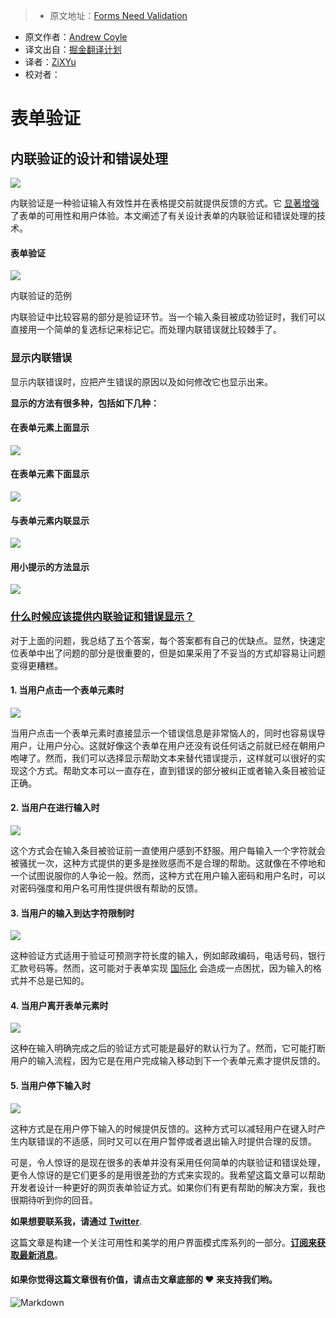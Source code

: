 > * 原文地址：[Forms Need Validation](https://uxdesign.cc/forms-need-validation-2ecbccbacea1#.qeqexxaek)
* 原文作者：[Andrew Coyle](https://uxdesign.cc/@CoyleAndrew?source=post_header_lockup)
* 译文出自：[掘金翻译计划](https://github.com/xitu/gold-miner)
* 译者：[ZiXYu](https://github.com/ZiXYu)
* 校对者：

# 表单验证 #

## 内联验证的设计和错误处理 ##

<img class="progressiveMedia-noscript js-progressiveMedia-inner" src="https://cdn-images-1.medium.com/max/2000/1*Q2ZvXIuTtJePjjAZWdSbmg.jpeg">

内联验证是一种验证输入有效性并在表格提交前就提供反馈的方式。它 [显著增强](http://alistapart.com/article/inline-validation-in-web-forms) 了表单的可用性和用户体验。本文阐述了有关设计表单的内联验证和错误处理的技术。

#### 表单验证 ####

<img class="progressiveMedia-noscript js-progressiveMedia-inner" src="https://cdn-images-1.medium.com/max/800/1*GkbL2-v4ZnPCkjX_qENIpg.jpeg">

内联验证的范例

内联验证中比较容易的部分是验证环节。当一个输入条目被成功验证时，我们可以直接用一个简单的复选标记来标记它。而处理内联错误就比较棘手了。

### 显示内联错误 ###

显示内联错误时，应把产生错误的原因以及如何修改它也显示出来。

**显示的方法有很多种，包括如下几种：**

#### 在表单元素上面显示 ####

<img class="progressiveMedia-noscript js-progressiveMedia-inner" src="https://cdn-images-1.medium.com/max/800/1*cdCTiOz5VWoYwEbuoIBPtg.jpeg">


#### 在表单元素下面显示 ####

<img class="progressiveMedia-noscript js-progressiveMedia-inner" src="https://cdn-images-1.medium.com/max/800/1*2iy-a2-Lz6Xtzr51hpE2Dw.jpeg">


#### 与表单元素内联显示 ####

<img class="progressiveMedia-noscript js-progressiveMedia-inner" src="https://cdn-images-1.medium.com/max/1000/1*BgIZUKTBA6rZ1-smzNrs_w.jpeg">


#### 用小提示的方法显示 ####

<img class="progressiveMedia-noscript js-progressiveMedia-inner" src="https://cdn-images-1.medium.com/max/800/1*jBz0FJcN4v_xDGRgVBmntA.jpeg">


### [什么时候应该提供内联验证和错误显示？](http://ux.stackexchange.com/questions/74531/form-validation-when-should-error-messages-be-triggered) ###

对于上面的问题，我总结了五个答案，每个答案都有自己的优缺点。显然，快速定位表单中出了问题的部分是很重要的，但是如果采用了不妥当的方式却容易让问题变得更糟糕。

#### 1. 当用户点击一个表单元素时 ####

<img class="progressiveMedia-noscript js-progressiveMedia-inner" src="https://cdn-images-1.medium.com/max/1000/1*J8Fplefyf7-67jf0f23dqA.jpeg">

当用户点击一个表单元素时直接显示一个错误信息是非常恼人的，同时也容易误导用户，让用户分心。这就好像这个表单在用户还没有说任何话之前就已经在朝用户咆哮了。然而，我们可以选择显示帮助文本来替代错误提示，这样就可以很好的实现这个方式。帮助文本可以一直存在，直到错误的部分被纠正或者输入条目被验证正确。


#### 2. 当用户在进行输入时 ####

<img class="progressiveMedia-noscript js-progressiveMedia-inner" src="https://cdn-images-1.medium.com/max/1000/1*P-vT9AnP4iSPE6ob6OSmmg.jpeg">

这个方式会在输入条目被验证前一直使用户感到不舒服。用户每输入一个字符就会被骚扰一次，这种方式提供的更多是挫败感而不是合理的帮助。这就像在不停地和一个试图说服你的人争论一般。然而，这种方式在用户输入密码和用户名时，可以对密码强度和用户名可用性提供很有帮助的反馈。

#### 3. 当用户的输入到达字符限制时 ####

<img class="progressiveMedia-noscript js-progressiveMedia-inner" src="https://cdn-images-1.medium.com/max/600/1*smLh69YQQHeAB_V8IjLVoA.jpeg">

这种验证方式适用于验证可预测字符长度的输入，例如邮政编码，电话号码，银行汇款号码等。然而，这可能对于表单实现 [国际化](https://uxdesign.cc/form-internationalization-techniques-3e4d394cd7e5#.fqjyl772t) 会造成一点困扰，因为输入的格式并不总是已知的。


#### 4. 当用户离开表单元素时 ####

<img class="progressiveMedia-noscript js-progressiveMedia-inner" src="https://cdn-images-1.medium.com/max/600/1*obM310umFGFCX_WUZm8FYQ.jpeg">

这种在输入明确完成之后的验证方式可能是最好的默认行为了。然而，它可能打断用户的输入流程，因为它是在用户完成输入移动到下一个表单元素才提供反馈的。


#### 5. 当用户停下输入时 ####

<img class="progressiveMedia-noscript js-progressiveMedia-inner" src="https://cdn-images-1.medium.com/max/600/1*ukUmHTkQeDce4Ae7nHl-5g.jpeg">

这种方式是在用户停下输入的时候提供反馈的。这种方式可以减轻用户在键入时产生内联错误的不适感，同时又可以在用户暂停或者退出输入时提供合理的反馈。


可是，令人惊讶的是现在很多的表单并没有采用任何简单的内联验证和错误处理，更令人惊讶的是它们更多的是用很差劲的方式来实现的。我希望这篇文章可以帮助开发者设计一种更好的网页表单验证方式。如果你们有更有帮助的解决方案，我也很期待听到你的回音。

**如果想要联系我，请通过** [**Twitter**](https://twitter.com/CoyleAndrew).


这篇文章是构建一个关注可用性和美学的用户界面模式库系列的一部分。[**订阅来获取最新消息**](http://ohapollo.com/)。


#### 如果你觉得这篇文章很有价值，请点击文章底部的 ❤ 来支持我们哟。 ####

![Markdown](http://p1.bqimg.com/1949/a9581415d9cb68fb.png)
